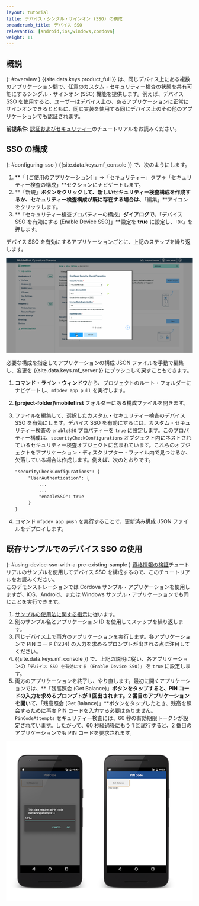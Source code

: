 ```yaml
---
layout: tutorial
title: デバイス・シングル・サインオン (SSO) の構成
breadcrumb_title: デバイス SSO
relevantTo: [android,ios,windows,cordova]
weight: 11
---
```

<!-- NLS_CHARSET=UTF-8 -->
## 概説
{: #overview }
{{site.data.keys.product_full }} は、同じデバイス上にある複数のアプリケーション間で、任意のカスタム・セキュリティー検査の状態を共有可能にするシングル・サインオン (SSO) 機能を提供します。例えば、デバイス SSO を使用すると、ユーザーはデバイス上の、あるアプリケーションに正常にサインオンできるとともに、同じ実装を使用する同じデバイス上のその他のアプリケーションでも認証されます。

**前提条件**: [認証およびセキュリティー](../)のチュートリアルをお読みください。

## SSO の構成
{: #configuring-sso }
{{site.data.keys.mf_console }} で、次のようにします。

1. **「 [ご使用のアプリケーション] 」→「セキュリティー」タブ→「セキュリティー検査の構成」**セクションにナビゲートします。
2. **「新規」**ボタンをクリックして、新しいセキュリティー検査構成を作成するか、セキュリティー検査構成が既に存在する場合は、**「編集」**アイコンをクリックします。
3. **「セキュリティー検査プロパティーの構成」**ダイアログで、**「デバイス SSO を有効にする (Enable Device SSO)」**設定を **true** に設定し、`「OK」`を押します。

デバイス SSO を有効にするアプリケーションごとに、上記のステップを繰り返します。

<img class="gifplayer" alt="{{site.data.keys.mf_console }} でのデバイス SSO の構成" src="enable-device-sso.png"/>

必要な構成を指定してアプリケーションの構成 JSON ファイルを手動で編集し、変更を {{site.data.keys.mf_server }} にプッシュして戻すこともできます。

1. **コマンド・ライン・ウィンドウ**から、プロジェクトのルート・フォルダーにナビゲートし、`mfpdev app pull` を実行します。
2. **[project-folder]\mobilefirst** フォルダーにある構成ファイルを開きます。
3. ファイルを編集して、選択したカスタム・セキュリティー検査のデバイス SSO を有効にします。デバイス SSO を有効にするには、カスタム・セキュリティー検査の `enableSSO` プロパティーを `true` に設定します。このプロパティー構成は、`securityCheckConfigurations` オブジェクト内にネストされているセキュリティー検査オブジェクトに含まれています。これらのオブジェクトをアプリケーション・ディスクリプター・ファイル内で見つけるか、欠落している場合は作成します。例えば、次のとおりです。

   ```xml
   "securityCheckConfigurations": {
        "UserAuthentication": {
            ...
            ...
            "enableSSO": true
        }
   }
   ```
   
4. コマンド `mfpdev app push` を実行することで、更新済み構成 JSON ファイルをデプロイします。

## 既存サンプルでのデバイス SSO の使用
{: #using-device-sso-with-a-pre-existing-sample }
[資格情報の検証](../credentials-validation/)チュートリアルのサンプルを使用してデバイス SSO を構成するので、このチュートリアルをお読みください。  
このデモンストレーションでは Cordova サンプル・アプリケーションを使用しますが、iOS、Android、または Windows サンプル・アプリケーションでも同じことを実行できます。

1. [サンプルの使用法に関する指示](../credentials-validation/javascript/#sample-usage)に従います。
2. 別のサンプル名とアプリケーション ID を使用してステップを繰り返します。
3. 同じデバイス上で両方のアプリケーションを実行します。各アプリケーションで PIN コード (1234) の入力を求めるプロンプトが出される点に注目してください。
4. {{site.data.keys.mf_console }} で、上記の説明に従い、各アプリケーションの`「デバイス SSO を有効にする (Enable Device SSO)」` を `true` に設定します。
5. 両方のアプリケーションを終了し、やり直します。最初に開くアプリケーションでは、**「残高照会 (Get Balance)」**ボタンをタップすると、PIN コードの入力を求めるプロンプトが 1 回出されます。2 番目のアプリケーションを開いて、**「残高照会 (Get Balance)」**ボタンをタップしたとき、残高を照会するために再度 PIN コードを入力する必要はありません。
`
PinCodeAttempts` セキュリティー検査には、60 秒の有効期限トークンが設定されています。したがって、60 秒経過後にもう 1 回試行すると、2 番目のアプリケーションでも PIN コードを要求されます。

![PIN コード Cordova サンプル・アプリケーション](pincode-attempts-cordova.png)
